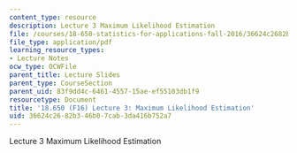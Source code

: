 ```yaml
---
content_type: resource
description: Lecture 3 Maximum Likelihood Estimation
file: /courses/18-650-statistics-for-applications-fall-2016/36624c2682b346b07cab3da416b752a7_MIT18_650F16_Maximum_LE.pdf
file_type: application/pdf
learning_resource_types:
- Lecture Notes
ocw_type: OCWFile
parent_title: Lecture Slides
parent_type: CourseSection
parent_uid: 83f9dd4c-6461-4557-15ae-ef55103db1f9
resourcetype: Document
title: '18.650 (F16) Lecture 3: Maximum Likelihood Estimation'
uid: 36624c26-82b3-46b0-7cab-3da416b752a7
---
```

Lecture 3 Maximum Likelihood Estimation

